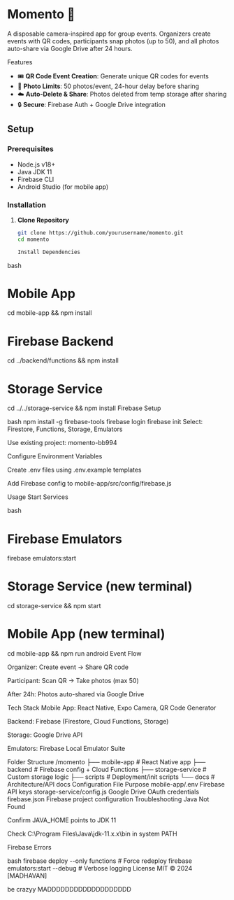 # Momento 📸

A disposable camera-inspired app for group events. Organizers create events with QR codes, participants snap photos (up to 50), and all photos auto-share via Google Drive after 24 hours.

 Features
- 🎟️ **QR Code Event Creation**: Generate unique QR codes for events
- 📸 **Photo Limits**: 50 photos/event, 24-hour delay before sharing
- ☁️ **Auto-Delete & Share**: Photos deleted from temp storage after sharing
- 🔒 **Secure**: Firebase Auth + Google Drive integration

## Setup

### Prerequisites
- Node.js v18+
- Java JDK 11
- Firebase CLI
- Android Studio (for mobile app)

### Installation
1. **Clone Repository**
   ```bash
   git clone https://github.com/yourusername/momento.git
   cd momento

   Install Dependencies

bash
# Mobile App
cd mobile-app && npm install

# Firebase Backend
cd ../backend/functions && npm install

# Storage Service
cd ../../storage-service && npm install
Firebase Setup

bash
npm install -g firebase-tools
firebase login
firebase init
Select: Firestore, Functions, Storage, Emulators

Use existing project: momento-bb994

Configure Environment Variables

Create .env files using .env.example templates

Add Firebase config to mobile-app/src/config/firebase.js

Usage
Start Services

bash
# Firebase Emulators
firebase emulators:start

# Storage Service (new terminal)
cd storage-service && npm start

# Mobile App (new terminal)
cd mobile-app && npm run android
Event Flow

Organizer: Create event → Share QR code

Participant: Scan QR → Take photos (max 50)

After 24h: Photos auto-shared via Google Drive

Tech Stack
Mobile App: React Native, Expo Camera, QR Code Generator

Backend: Firebase (Firestore, Cloud Functions, Storage)

Storage: Google Drive API

Emulators: Firebase Local Emulator Suite

Folder Structure
/momento
├── mobile-app       # React Native app
├── backend          # Firebase config + Cloud Functions
├── storage-service  # Custom storage logic
├── scripts          # Deployment/init scripts
└── docs             # Architecture/API docs
Configuration
File	Purpose
mobile-app/.env	Firebase API keys
storage-service/config.js	Google Drive OAuth credentials
firebase.json	Firebase project configuration
Troubleshooting
Java Not Found

Confirm JAVA_HOME points to JDK 11

Check C:\Program Files\Java\jdk-11.x.x\bin in system PATH

Firebase Errors

bash
firebase deploy --only functions # Force redeploy
firebase emulators:start --debug # Verbose logging
License
MIT © 2024 [MADHAVAN]

be crazyy MADDDDDDDDDDDDDDDDDDD
